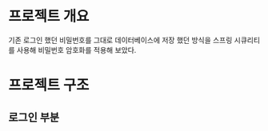 # 프로젝트 개요 #
기존 로그인 했던 비밀번호를 그대로 데이터베이스에 저장 했던 방식을 스프링 시큐리티를 사용해 비밀번호 암호화를 적용해 보았다.

# 프로젝트 구조 #

## 로그인 부분 ## 
